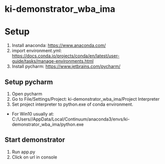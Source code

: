 # ki-demonstrator_wba_ima

# Setup
1. Install anaconda: https://www.anaconda.com/
2. import environment.yml: https://docs.conda.io/projects/conda/en/latest/user-guide/tasks/manage-environments.html
3. Install pycharm: https://www.jetbrains.com/pycharm/

## Setup pycharm
1. Open pycharm
2. Go to File/Settings/Project: ki-demonstrator_wba_ima/Project Interpreter
3. Set project interpreter to python.exe of conda environment.
- For Win10 usually at: C:/Users/<user>/AppData/Local/Continuum/anaconda3/envs/ki-demonstrator_wba_ima/python.exe

## Start demonstrator
1. Run app.py
2. Click on url in console
